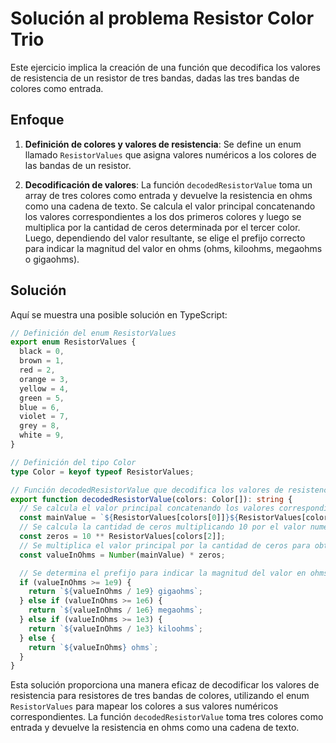 # Solución al problema Resistor Color Trio

Este ejercicio implica la creación de una función que decodifica los valores de resistencia de un resistor de tres bandas, dadas las tres bandas de colores como entrada.

## Enfoque

1. **Definición de colores y valores de resistencia**: Se define un enum llamado `ResistorValues` que asigna valores numéricos a los colores de las bandas de un resistor.

2. **Decodificación de valores**: La función `decodedResistorValue` toma un array de tres colores como entrada y devuelve la resistencia en ohms como una cadena de texto. Se calcula el valor principal concatenando los valores correspondientes a los dos primeros colores y luego se multiplica por la cantidad de ceros determinada por el tercer color. Luego, dependiendo del valor resultante, se elige el prefijo correcto para indicar la magnitud del valor en ohms (ohms, kiloohms, megaohms o gigaohms).

## Solución

Aquí se muestra una posible solución en TypeScript:

```typescript
// Definición del enum ResistorValues
export enum ResistorValues {
  black = 0,
  brown = 1,
  red = 2,
  orange = 3,
  yellow = 4,
  green = 5,
  blue = 6,
  violet = 7,
  grey = 8,
  white = 9,
}

// Definición del tipo Color
type Color = keyof typeof ResistorValues;

// Función decodedResistorValue que decodifica los valores de resistencia
export function decodedResistorValue(colors: Color[]): string {
  // Se calcula el valor principal concatenando los valores correspondientes a los dos primeros colores
  const mainValue = `${ResistorValues[colors[0]]}${ResistorValues[colors[1]]}`;
  // Se calcula la cantidad de ceros multiplicando 10 por el valor numérico correspondiente al tercer color
  const zeros = 10 ** ResistorValues[colors[2]];
  // Se multiplica el valor principal por la cantidad de ceros para obtener el valor de la resistencia en ohms
  const valueInOhms = Number(mainValue) * zeros;

  // Se determina el prefijo para indicar la magnitud del valor en ohms
  if (valueInOhms >= 1e9) {
    return `${valueInOhms / 1e9} gigaohms`;
  } else if (valueInOhms >= 1e6) {
    return `${valueInOhms / 1e6} megaohms`;
  } else if (valueInOhms >= 1e3) {
    return `${valueInOhms / 1e3} kiloohms`;
  } else {
    return `${valueInOhms} ohms`;
  }
}
```

Esta solución proporciona una manera eficaz de decodificar los valores de resistencia para resistores de tres bandas de colores, utilizando el enum `ResistorValues` para mapear los colores a sus valores numéricos correspondientes. La función `decodedResistorValue` toma tres colores como entrada y devuelve la resistencia en ohms como una cadena de texto.
